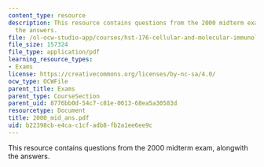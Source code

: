 ```yaml
---
content_type: resource
description: This resource contains questions from the 2000 midterm exam, alongwith
  the answers.
file: /ol-ocw-studio-app/courses/hst-176-cellular-and-molecular-immunology-fall-2005/b22398cbe4cac1cfadb8fb2a1ee6ee9c_2000_mid_ans.pdf
file_size: 157324
file_type: application/pdf
learning_resource_types:
- Exams
license: https://creativecommons.org/licenses/by-nc-sa/4.0/
ocw_type: OCWFile
parent_title: Exams
parent_type: CourseSection
parent_uid: 8776bb0d-54c7-c81e-0013-68ea5a30583d
resourcetype: Document
title: 2000_mid_ans.pdf
uid: b22398cb-e4ca-c1cf-adb8-fb2a1ee6ee9c
---
```

This resource contains questions from the 2000 midterm exam, alongwith the answers.